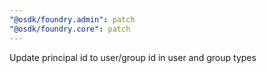 ```yaml
---
"@osdk/foundry.admin": patch
"@osdk/foundry.core": patch
---
```


Update principal id to user/group id in user and group types

